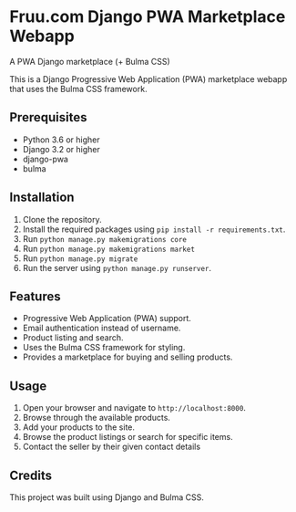 # Fruu.com Django PWA Marketplace Webapp
A PWA Django marketplace (+ Bulma CSS)

This is a Django Progressive Web Application (PWA) marketplace webapp that uses the Bulma CSS framework. 

## Prerequisites

- Python 3.6 or higher
- Django 3.2 or higher
- django-pwa
- bulma

## Installation

1. Clone the repository.
2. Install the required packages using `pip install -r requirements.txt`.
3. Run `python manage.py makemigrations core`
4. Run `python manage.py makemigrations market`
5. Run `python manage.py migrate`
6. Run the server using `python manage.py runserver`.

## Features

- Progressive Web Application (PWA) support.
- Email authentication instead of username.
- Product listing and search.
- Uses the Bulma CSS framework for styling.
- Provides a marketplace for buying and selling products.

## Usage

1. Open your browser and navigate to `http://localhost:8000`.
2. Browse through the available products.
3. Add your products to the site.
4. Browse the product listings or search for specific items.
5. Contact the seller by their given contact details

## Credits

This project was built using Django and Bulma CSS.
